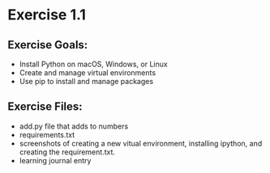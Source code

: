 # Exercise 1.1

## Exercise Goals: 
- Install Python on macOS, Windows, or Linux
- Create and manage virtual environments
- Use pip to install and manage packages

## Exercise Files: 
- add.py file that adds to numbers 
- requirements.txt
- screenshots of creating a new vitual environment, installing ipython, and creating the requirement.txt. 
- learning journal entry
